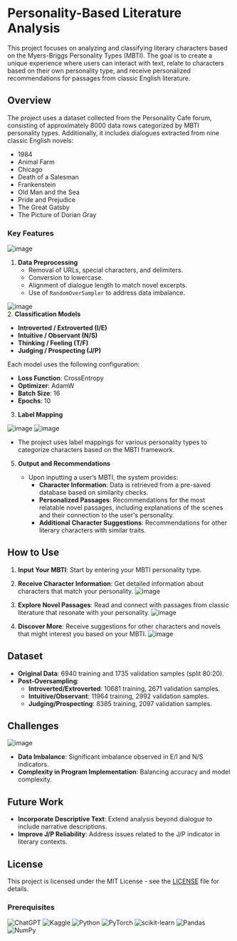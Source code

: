 # Personality-Based Literature Analysis

This project focuses on analyzing and classifying literary characters based on the Myers-Briggs Personality Types (MBTI). The goal is to create a unique experience where users can interact with text, relate to characters based on their own personality type, and receive personalized recommendations for passages from classic English literature.

## Overview

The project uses a dataset collected from the Personality Cafe forum, consisting of approximately 8000 data rows categorized by MBTI personality types. Additionally, it includes dialogues extracted from nine classic English novels:

- 1984
- Animal Farm
- Chicago
- Death of a Salesman
- Frankenstein
- Old Man and the Sea
- Pride and Prejudice
- The Great Gatsby
- The Picture of Dorian Gray

### Key Features

![image](https://github.com/user-attachments/assets/fe743474-e2a9-4ffd-a79f-0f949b1e5f3b)


1. **Data Preprocessing**
   - Removal of URLs, special characters, and delimiters.
   - Conversion to lowercase.
   - Alignment of dialogue length to match novel excerpts.
   - Use of `RandomOverSampler` to address data imbalance.


![image](https://github.com/user-attachments/assets/3af4c407-f87c-4bf5-b6f5-4bf115512a06)  
2. **Classification Models**
   - **Introverted / Extroverted (I/E)**
   - **Intuitive / Observant (N/S)**
   - **Thinking / Feeling (T/F)**
   - **Judging / Prospecting (J/P)**


   Each model uses the following configuration:
   - **Loss Function**: CrossEntropy
   - **Optimizer**: AdamW
   - **Batch Size**: 16
   - **Epochs**: 10

3. **Label Mapping**

![image](https://github.com/user-attachments/assets/81f601d2-241f-482e-ae58-db5146ad859b)
![image](https://github.com/user-attachments/assets/997ad47e-07a0-45fb-9105-dc8ef5716a73)

   - The project uses label mappings for various personality types to categorize characters based on the MBTI framework.

5. **Output and Recommendations**


   - Upon inputting a user’s MBTI, the system provides:
     - **Character Information**: Data is retrieved from a pre-saved database based on similarity checks.
     - **Personalized Passages**: Recommendations for the most relatable novel passages, including explanations of the scenes and their connection to the user's personality.
     - **Additional Character Suggestions**: Recommendations for other literary characters with similar traits.

## How to Use


1. **Input Your MBTI**: Start by entering your MBTI personality type.
2. **Receive Character Information**: Get detailed information about characters that match your personality.
![image](https://github.com/user-attachments/assets/cfe8d27b-fc59-4dd1-950b-2947c7149fa4)

4. **Explore Novel Passages**: Read and connect with passages from classic literature that resonate with your personality.
![image](https://github.com/user-attachments/assets/37503dee-2628-4666-8c04-d4f9a46001bd)

6. **Discover More**: Receive suggestions for other characters and novels that might interest you based on your MBTI.
![image](https://github.com/user-attachments/assets/cd0ed20c-75b3-4046-8db3-e7b516e43e1c)


## Dataset

- **Original Data**: 6940 training and 1735 validation samples (split 80:20).
- **Post-Oversampling**:
  - **Introverted/Extroverted**: 10681 training, 2671 validation samples.
  - **Intuitive/Observant**: 11964 training, 2992 validation samples.
  - **Judging/Prospecting**: 8385 training, 2097 validation samples.

## Challenges
![image](https://github.com/user-attachments/assets/d80ba6cb-0b53-4a04-afa9-f6296f1c7c17)

- **Data Imbalance**: Significant imbalance observed in E/I and N/S indicators.
- **Complexity in Program Implementation**: Balancing accuracy and model complexity.

## Future Work

- **Incorporate Descriptive Text**: Extend analysis beyond dialogue to include narrative descriptions.
- **Improve J/P Reliability**: Address issues related to the J/P indicator in literary contexts.

## License

This project is licensed under the MIT License - see the [LICENSE](LICENSE) file for details.


### Prerequisites

![ChatGPT](https://img.shields.io/badge/chatGPT-74aa9c?style=for-the-badge&logo=openai&logoColor=white)
![Kaggle](https://img.shields.io/badge/Kaggle-035a7d?style=for-the-badge&logo=kaggle&logoColor=white)
![Python](https://img.shields.io/badge/python-3670A0?style=for-the-badge&logo=python&logoColor=ffdd54)
![PyTorch](https://img.shields.io/badge/PyTorch-%23EE4C2C.svg?style=for-the-badge&logo=PyTorch&logoColor=white)
	![scikit-learn](https://img.shields.io/badge/scikit--learn-%23F7931E.svg?style=for-the-badge&logo=scikit-learn&logoColor=white)
 ![Pandas](https://img.shields.io/badge/pandas-%23150458.svg?style=for-the-badge&logo=pandas&logoColor=white)
 ![NumPy](https://img.shields.io/badge/numpy-%23013243.svg?style=for-the-badge&logo=numpy&logoColor=white)

